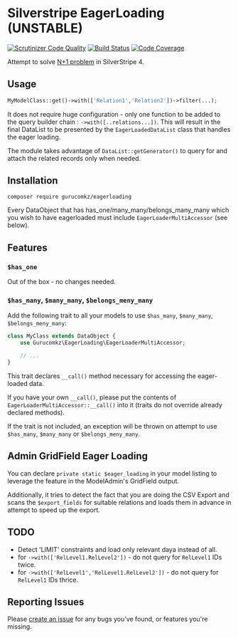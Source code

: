# Silverstripe EagerLoading (UNSTABLE)
[![Scrutinizer Code Quality](https://scrutinizer-ci.com/g/gurucomkz/silverstripe-eagerloading/badges/quality-score.png?b=master)](https://scrutinizer-ci.com/g/gurucomkz/silverstripe-eagerloading/?branch=master)
[![Build Status](https://scrutinizer-ci.com/g/gurucomkz/silverstripe-eagerloading/badges/build.png?b=master)](https://scrutinizer-ci.com/g/gurucomkz/silverstripe-eagerloading/build-status/master)
[![Code Coverage](https://scrutinizer-ci.com/g/gurucomkz/silverstripe-eagerloading/badges/coverage.png?b=master)](https://scrutinizer-ci.com/g/gurucomkz/silverstripe-eagerloading/?branch=master)

Attempt to solve [N+1 problem](https://stackoverflow.com/questions/97197/what-is-the-n1-selects-problem-in-orm-object-relational-mapping) in SilverStripe 4.

## Usage
```php
MyModelClass::get()->with(['Relation1','Relation2'])->filter(...);
```

It does not require huge configuration - only one function to be added to the query builder chain : `->with([..relations...])`.
This will result in the final DataList to be presented by the `EagerLoadedDataList` class that handles the eager loading.

The module takes advantage of `DataList::getGenerator()` to query for and attach the related records only when needed.

## Installation
```
composer require gurucomkz/eagerloading
```
Every DataObject that has has_one/many_many/belongs_many_many which you wish to have eagerloaded must include `EagerLoaderMultiAccessor` (see below).
## Features

### `$has_one`

Out of the box - no changes needed.

### `$has_many`, `$many_many`, `$belongs_meny_many`

Add the following trait to all your models to use `$has_many`, `$many_many`, `$belongs_meny_many`:
```php
class MyClass extends DataObject {
    use Gurucomkz\EagerLoading\EagerLoaderMultiAccessor;

    // ...
}
```

This trait declares `__call()` method necessary for accessing the eager-loaded data.

If you have your own `__call()`, please put the contents of `EagerLoaderMultiAccessor::__call()` into it (traits do not override already declared methods).

If the trait is not included, an exception will be thrown on attempt to use `$has_many`, `$many_many` or `$belongs_meny_many`.
## Admin GridField Eager Loading

You can declare `private static $eager_loading` in your model listing to leverage the feature in the ModelAdmin's GridField output.

Additionally, it tries to detect the fact that you are doing the CSV Export and scans the `$export_fields` for suitable relations and loads them
in advance in attempt to speed up the export.

## TODO
* Detect 'LIMIT' constraints and load only relevant daya instead of all.
* for `->with(['RelLevel1.RelLevel2'])` - do not query for `RelLevel1` IDs twice.
* for `->with(['RelLevel1','RelLevel1.RelLevel2'])` - do not query for `RelLevel1` IDs thrice.

## Reporting Issues
Please [create an issue](https://github.com/gurucomkz/silverstripe-eagerloading/issues) for any bugs you've found, or features you're missing.
